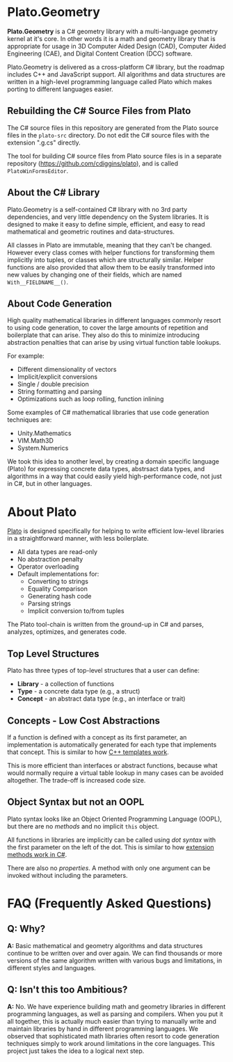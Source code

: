 # Plato.Geometry

**Plato.Geometry** is a C# geometry library with a multi-language geometry kernel at it's core. In
other words it is a math and geometry library that is appropriate for usage in 
3D Computer Aided Design (CAD), Computer Aided Engineering (CAE), and Digital Content Creation (DCC) software. 

Plato.Geometry is delivered as a cross-platform C# library, but the roadmap includes C++ and JavaScript support. 
All algorithms and data structures are written in a high-level programming language called Plato
which makes porting to different languages easier. 

## Rebuilding the C# Source Files from Plato

The C# source files in this repository are generated from the Plato source files in the `plato-src` directory.
Do not edit the C# source files with the extension ".g.cs" directly. 

The tool for building C# source files from Plato source files is in a separate repository (https://github.com/cdiggins/plato), and is 
called `PlatoWinFormsEditor`. 

## About the C# Library 

Plato.Geometry is a self-contained C# library with no 3rd party dependencies, and very little dependency on the System libraries. 
It is designed to make it easy to define simple, efficient, and easy to read mathematical and geometric routines and data-structures.  

All classes in Plato are immutable, meaning that they can't be changed. However every class comes with 
helper functions for transforming them implicitly into tuples, or classes which are structurally similar.
Helper functions are also provided that allow them to be easily transformed into new values by changing one of their fields,
which are named `With__FIELDNAME__()`.   

## About Code Generation

High quality mathematical libraries in different languages commonly resort to using code generation, to cover the 
large amounts of repetition and boilerplate that can arise. They also do this to minimize introducing abstraction
penalties that can arise by using virtual function table lookups.  

For example: 

* Different dimensionality of vectors
* Implicit/explicit conversions
* Single / double precision 
* String formatting and parsing
* Optimizations such as loop rolling, function inlining  

Some examples of C# mathematical libraries that use code generation techniques are:

* Unity.Mathematics
* VIM.Math3D
* System.Numerics

We took this idea to another level, by creating a domain specific language (Plato) for expressing concrete data types, abstrsact data types, and algorithms
in a way that could easily yield high-performance code, not just in C#, but in other languages.  

# About Plato 

[Plato](https://github.com/cdiggins/Plato) is designed specifically for helping to write efficient low-level libraries in a 
straightforward manner, with less boilerplate. 

* All data types are read-only 
* No abstraction penalty
* Operator overloading
* Default implementations for:
  * Converting to strings
  * Equality Comparison
  * Generating hash code 
  * Parsing strings
  * Implicit conversion to/from tuples

The Plato tool-chain is written from the ground-up in C# and parses, analyzes, optimizes, and generates code.  

## Top Level Structures  

Plato has three types of top-level structures that a user can define:

* **Library** - a collection of functions
* **Type** - a concrete data type (e.g., a struct)
* **Concept** - an abstract data type (e.g., an interface or trait)

## Concepts - Low Cost Abstractions 

If a function is defined with a concept as its first parameter, an implementation is automatically 
generated for each type that implements that concept. 
This is similar to how [C++ templates work](https://en.cppreference.com/w/cpp/language/templates).

This is more efficient than interfaces or abstract functions, because what would normally require 
a virtual table lookup in many cases can be avoided altogether. The trade-off is increased code size. 

## Object Syntax but not an OOPL

Plato syntax looks like an Object Oriented Programming Language (OOPL), but there are no _methods_ and 
no implicit `this` object. 

All functions in libraries are implicitly can be called using _dot syntax_ with the first parameter on 
the left of the dot. This is similar to how [extension methods work in C#](https://learn.microsoft.com/en-us/dotnet/csharp/programming-guide/classes-and-structs/extension-methods).

There are also no _properties_. A method with only one argument can be invoked without including the parameters. 

# FAQ (Frequently Asked Questions)

## Q: Why? 

**A:** Basic mathematical and geometry algorithms and data structures continue to be written
over and over again. We can find thousands or more versions of the same algorithm 
written with various bugs and limitations, in different styles and languages. 

## Q: Isn't this too Ambitious?

**A:** No. We have experience building math and geometry libraries in different programming languages,
as well as parsing and compilers. When you put it all together, this is actually much easier than 
trying to manually write and maintain libraries by hand in different programming languages. 
We observed that sophisticated math libraries
often resort to code generation techniques simply to work around limitations in the core languages. 
This project just takes the idea to a logical next step. 

